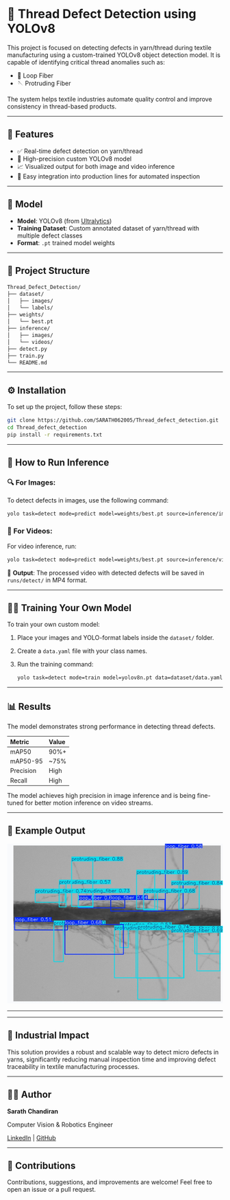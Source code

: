 # 🧵 Thread Defect Detection using YOLOv8

This project is focused on detecting defects in yarn/thread during textile manufacturing using a custom-trained YOLOv8 object detection model. It is capable of identifying critical thread anomalies such as:

  - 🔁 Loop Fiber
  - 🪡 Protruding Fiber

The system helps textile industries automate quality control and improve consistency in thread-based products.

-----

## 🚀 Features

  - ✅ Real-time defect detection on yarn/thread
  - 🎯 High-precision custom YOLOv8 model
  - 📈 Visualized output for both image and video inference
  - 💾 Easy integration into production lines for automated inspection

-----

## 🧠 Model

  - **Model**: YOLOv8 (from [Ultralytics](https://github.com/ultralytics/ultralytics))
  - **Training Dataset**: Custom annotated dataset of yarn/thread with multiple defect classes
  - **Format**: `.pt` trained model weights

-----

## 📂 Project Structure

```
Thread_Defect_Detection/
├── dataset/
│   ├── images/
│   └── labels/
├── weights/
│   └── best.pt
├── inference/
│   ├── images/
│   └── videos/
├── detect.py
├── train.py
└── README.md
```

-----

## ⚙️ Installation

To set up the project, follow these steps:

```bash
git clone https://github.com/SARATH062005/Thread_defect_detection.git
cd Thread_defect_detection
pip install -r requirements.txt
```

-----

## 🧪 How to Run Inference

### 🔍 For Images:

To detect defects in images, use the following command:

```bash
yolo task=detect mode=predict model=weights/best.pt source=inference/images
```

### 🎥 For Videos:

For video inference, run:

```bash
yolo task=detect mode=predict model=weights/best.pt source=inference/videos save=True
```

📌 **Output**: The processed video with detected defects will be saved in `runs/detect/` in MP4 format.

-----

## 🏋️‍♂️ Training Your Own Model

To train your own custom model:

1.  Place your images and YOLO-format labels inside the `dataset/` folder.

2.  Create a `data.yaml` file with your class names.

3.  Run the training command:

    ```bash
    yolo task=detect mode=train model=yolov8n.pt data=dataset/data.yaml epochs=100 imgsz=640
    ```

-----

## 📊 Results

The model demonstrates strong performance in detecting thread defects.

| Metric     | Value   |
| :--------- | :------ |
| mAP50      | 90%+    |
| mAP50-95   | \~75%    |
| Precision  | High    |
| Recall     | High    |

The model achieves high precision in image inference and is being fine-tuned for better motion inference on video streams.

-----

## 📸 Example Output

![Thread Defect Detection Example](https://github.com/SARATH062005/Thread_defect_detection/blob/main/runs/detect/predict4/Thread2.jpg)

---

-----

## 🤖 Industrial Impact

This solution provides a robust and scalable way to detect micro defects in yarns, significantly reducing manual inspection time and improving defect traceability in textile manufacturing processes.

-----

## 🧑‍💻 Author

**Sarath Chandiran**

Computer Vision & Robotics Engineer

[LinkedIn](https://www.google.com/search?q=https://www.linkedin.com/in/sarathchandiran/) | [GitHub](https://www.google.com/search?q=https://github.com/SARATH062005)

-----

## 🙌 Contributions

Contributions, suggestions, and improvements are welcome\! Feel free to open an issue or a pull request.

